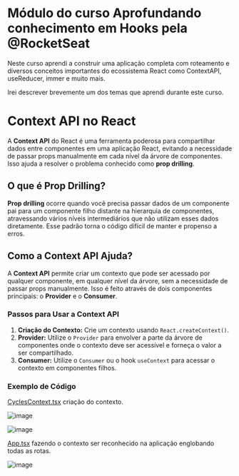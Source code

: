 # Módulo do curso Aprofundando conhecimento em Hooks pela @RocketSeat

Neste curso aprendi a construir uma aplicação completa com roteamento e diversos conceitos importantes do ecossistema React como ContextAPI, useReducer, immer e muito mais.

Irei descrever brevemente um dos temas que aprendi durante este curso.

# Context API no React

A **Context API** do React é uma ferramenta poderosa para compartilhar dados entre componentes em uma aplicação React, evitando a necessidade de passar props manualmente em cada nível da árvore de componentes. Isso ajuda a resolver o problema conhecido como **prop drilling**.

## O que é Prop Drilling?

**Prop drilling** ocorre quando você precisa passar dados de um componente pai para um componente filho distante na hierarquia de componentes, atravessando vários níveis intermediários que não utilizam esses dados diretamente. Esse padrão torna o código difícil de manter e propenso a erros.

## Como a Context API Ajuda?

A **Context API** permite criar um contexto que pode ser acessado por qualquer componente, em qualquer nível da árvore, sem a necessidade de passar props manualmente. Isso é feito através de dois componentes principais: o **Provider** e o **Consumer**.

### Passos para Usar a Context API

1. **Criação do Contexto:** Crie um contexto usando `React.createContext()`.
2. **Provider:** Utilize o `Provider` para envolver a parte da árvore de componentes onde o contexto deve ser acessível e forneça o valor a ser compartilhado.
3. **Consumer:** Utilize o `Consumer` ou o hook `useContext` para acessar o contexto em componentes filhos.

### Exemplo de Código
 
[CyclesContext.tsx](src/contexts/CyclesContext.tsx) criação do contexto.

![image](https://github.com/user-attachments/assets/74047a24-9b0f-42cc-968c-e72e2b4d19f8)

![image](https://github.com/user-attachments/assets/0fc90750-1c3d-416e-b2e7-6ec44ec73aa8)


[App.tsx](src/App.tsx) fazendo o contexto ser reconhecido na aplicação englobando todas as rotas.

![image](https://github.com/user-attachments/assets/4fb1a7d6-d467-437f-9223-ed4217a5d78b)

